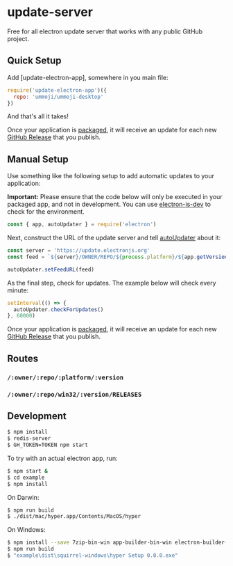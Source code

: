 # update-server

Free for all electron update server that works with any public GitHub project.

## Quick Setup

Add [update-electron-app], somewhere in you main file:

```js
require('update-electron-app')({
  repo: 'ummoji/ummoji-desktop'
})
```

And that's all it takes!

Once your application is [packaged](https://electronjs.org/docs/tutorial/application-distribution),
it will receive an update for each new
[GitHub Release](https://help.github.com/articles/creating-releases/) that you
publish.

## Manual Setup

Use something like the following setup to add automatic updates to your application:

**Important:** Please ensure that the code below will only be executed in
your packaged app, and not in development. You can use
[electron-is-dev](https://github.com/sindresorhus/electron-is-dev) to check for
the environment.

```javascript
const { app, autoUpdater } = require('electron')
```

Next, construct the URL of the update server and tell
[autoUpdater](https://electronjs.org/docs/api/auto-updater) about it:

```javascript
const server = 'https://update.electronjs.org'
const feed = `${server}/OWNER/REPO/${process.platform}/${app.getVersion()}`

autoUpdater.setFeedURL(feed)
```

As the final step, check for updates. The example below will check every minute:

```javascript
setInterval(() => {
  autoUpdater.checkForUpdates()
}, 60000)
```

Once your application is [packaged](https://electronjs.org/docs/tutorial/application-distribution),
it will receive an update for each new
[GitHub Release](https://help.github.com/articles/creating-releases/) that you
publish.

## Routes

### `/:owner/:repo/:platform/:version`
### `/:owner/:repo/win32/:version/RELEASES`

## Development

```bash
$ npm install
$ redis-server
$ GH_TOKEN=TOKEN npm start
```

To try with an actual electron app, run:

```bash
$ npm start &
$ cd example
$ npm install
```

On Darwin:

```bash
$ npm run build
$ ./dist/mac/hyper.app/Contents/MacOS/hyper
```

On Windows:

```bash
$ npm install --save 7zip-bin-win app-builder-bin-win electron-builder-squirrel-windows
$ npm run build
$ "example\dist\squirrel-windows\hyper Setup 0.0.0.exe"
```
